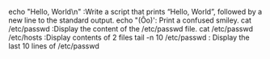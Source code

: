 echo "Hello, World\n" :Write a script that prints “Hello, World”, followed by a new line to the standard output.
echo "(Ôo)': Print a confused smiley.
cat /etc/passwd :Display the content of the /etc/passwd file.
cat /etc/passwd /etc/hosts :Display contents of 2 files
tail -n 10 /etc/passwd : Display the last 10 lines of /etc/passwd
